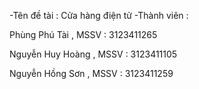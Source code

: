-Tên đề tài : Cửa hàng điện tử -Thành viên :

Phùng Phú Tài , MSSV : 3123411265

Nguyễn Huy Hoàng , MSSV : 3123411105

Nguyễn Hồng Sơn , MSSV : 3123411259
